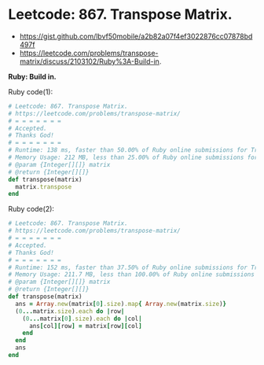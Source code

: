 # Leetcode: 867. Transpose Matrix.

- https://gist.github.com/lbvf50mobile/a2b82a07f4ef3022876cc07878bd497f
- https://leetcode.com/problems/transpose-matrix/discuss/2103102/Ruby%3A-Build-in.

**Ruby: Build in.**


Ruby code(1):
```Ruby
# Leetcode: 867. Transpose Matrix.
# https://leetcode.com/problems/transpose-matrix/
# = = = = = = =
# Accepted.
# Thanks God!
# = = = = = = =
# Runtime: 138 ms, faster than 50.00% of Ruby online submissions for Transpose Matrix.
# Memory Usage: 212 MB, less than 25.00% of Ruby online submissions for Transpose Matrix.
# @param {Integer[][]} matrix
# @return {Integer[][]}
def transpose(matrix)
  matrix.transpose
end
```

Ruby code(2):
```Ruby
# Leetcode: 867. Transpose Matrix.
# https://leetcode.com/problems/transpose-matrix/
# = = = = = = =
# Accepted.
# Thanks God!
# = = = = = = =
# Runtime: 152 ms, faster than 37.50% of Ruby online submissions for Transpose Matrix.
# Memory Usage: 211.7 MB, less than 100.00% of Ruby online submissions for Transpose Matrix.
# @param {Integer[][]} matrix
# @return {Integer[][]}
def transpose(matrix)
  ans = Array.new(matrix[0].size).map{ Array.new(matrix.size)}
  (0...matrix.size).each do |row|
    (0...matrix[0].size).each do |col|
      ans[col][row] = matrix[row][col]
    end
  end
  ans
end
```
